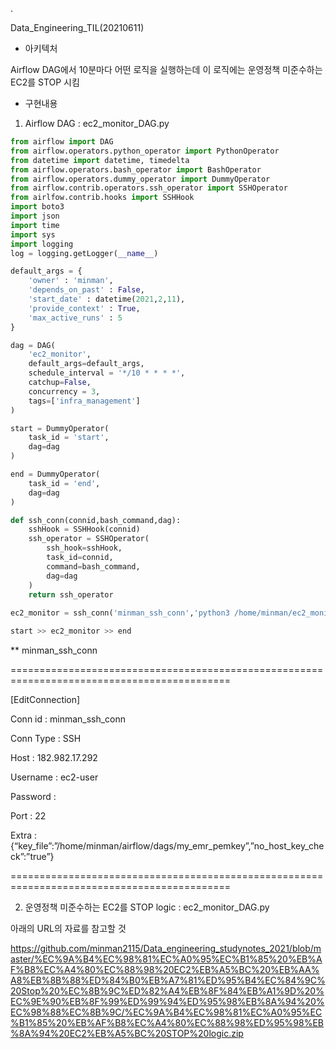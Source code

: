 .

Data_Engineering_TIL(20210611)

- 아키텍처


Airflow DAG에서 10분마다 어떤 로직을 실행하는데 이 로직에는 운영정책 미준수하는 EC2를 STOP 시킴

- 구현내용

1) Airflow DAG : ec2_monitor_DAG.py


```python
from airflow import DAG
from airflow.operators.python_operator import PythonOperator
from datetime import datetime, timedelta
from airflow.operators.bash_operator import BashOperator
from airflow.operators.dummy_operator import DummyOperator
from airflow.contrib.operators.ssh_operator import SSHOperator
from airlfow.contrib.hooks import SSHHook
import boto3
import json
import time
import sys
import logging
log = logging.getLogger(__name__)

default_args = {
    'owner' : 'minman',
    'depends_on_past' : False,
    'start_date' : datetime(2021,2,11),
    'provide_context' : True,
    'max_active_runs' : 5
}

dag = DAG(
    'ec2_monitor',
    default_args=default_args,
    schedule_interval = '*/10 * * * *',
    catchup=False,
    concurrency = 3,
    tags=['infra_management']
)

start = DummyOperator(
    task_id = 'start',
    dag=dag
)

end = DummyOperator(
    task_id = 'end',
    dag=dag
)

def ssh_conn(connid,bash_command,dag):
    sshHook = SSHHook(connid)
    ssh_operator = SSHOperator(
        ssh_hook=sshHook,
        task_id=connid,
        command=bash_command,
        dag=dag
    )
    return ssh_operator
    
ec2_monitor = ssh_conn('minman_ssh_conn','python3 /home/minman/ec2_monitor.py',dag)

start >> ec2_monitor >> end
```

** minman_ssh_conn

============================================================================================

[EditConnection]

Conn id : minman_ssh_conn

Conn Type : SSH

Host : 182.982.17.292

Username : ec2-user

Password :

Port : 22

Extra : {“key_file”:”/home/minman/airflow/dags/my_emr_pemkey”,”no_host_key_check”:”true”}

============================================================================================

2) 운영정책 미준수하는 EC2를 STOP logic : ec2_monitor_DAG.py

아래의 URL의 자료를 참고할 것

https://github.com/minman2115/Data_engineering_studynotes_2021/blob/master/%EC%9A%B4%EC%98%81%EC%A0%95%EC%B1%85%20%EB%AF%B8%EC%A4%80%EC%88%98%20EC2%EB%A5%BC%20%EB%AA%A8%EB%8B%88%ED%84%B0%EB%A7%81%ED%95%B4%EC%84%9C%20Stop%20%EC%8B%9C%ED%82%A4%EB%8F%84%EB%A1%9D%20%EC%9E%90%EB%8F%99%ED%99%94%ED%95%98%EB%8A%94%20%EC%98%88%EC%8B%9C/%EC%9A%B4%EC%98%81%EC%A0%95%EC%B1%85%20%EB%AF%B8%EC%A4%80%EC%88%98%ED%95%98%EB%8A%94%20EC2%EB%A5%BC%20STOP%20logic.zip

